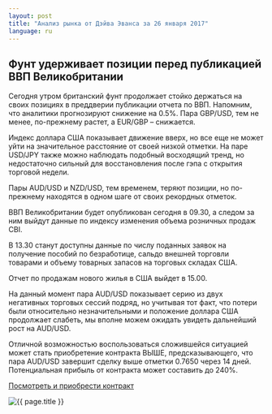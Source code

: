 ```yaml
---
layout: post
title: "Анализ рынка от Дэйва Эванса за 26 января 2017"
language: ru
---
```

## Фунт удерживает позиции перед публикацией ВВП Великобритании

Сегодня утром британский фунт продолжает стойко держаться на своих позициях в преддверии публикации отчета по ВВП. Напомним, что аналитики прогнозируют снижение на 0.5%. Пара GBP/USD, тем не менее, по-прежнему растет, а EUR/GBP – снижается.

Индекс доллара США показывает движение вверх, но все еще не может уйти на значительное расстояние от своей низкой отметки. На паре USD/JPY также можно наблюдать подобный восходящий тренд, но недостаточно сильный для восстановления после гэпа с открытия торговой недели. 

Пары AUD/USD и NZD/USD, тем временем, теряют позиции, но по-прежнему находятся в одном шаге от своих рекордных отметок.

ВВП Великобритании будет опубликован сегодня в 09.30, а следом за ним выйдут данные по индексу изменения объема розничных продаж CBI.

В 13.30 станут доступны данные по числу поданных заявок на получение пособий по безработице, сальдо внешней торговли товарами и объему товарных запасов на торговых складах США.

Отчет по продажам нового жилья в США выйдет в 15.00.

На данный момент пара AUD/USD показывает серию из двух негативных торговых сессий подряд, но учитывая тот факт, что потери были относительно незначительными и положение доллара США продолжает слабеть, мы вполне можем ожидать увидеть дальнейший рост на AUD/USD.

Отличной возможностью воспользоваться сложившейся ситуацией может стать приобретение контракта ВЫШЕ, предсказывающего, что пара AUD/USD завершит сделку выше отметки 0.7650 через 14 дней. Потенциальная прибыль от контракта может составить до 240%.

<a href="http://record.binary.com/_bivVDfg8lHux76XffYA0JmNd7ZgqdRLk/1/?market=forex&amp;underlying=frxAUDUSD&amp;formname=higherlower&amp;duration_amount=14&amp;duration_units=d&amp;amount=10&amp;amount_type=payout&amp;expiry_type=duration&amp;barrier=0.765&amp;s=1&amp;t=z3HsUY2FacuUd8knjoYL6J0co5lt24DG" target="_blank">Посмотреть и приобрести контракт</a>

<img class="post-image" src="{{ site.url }}/images/Daily-Review_January-26-2017_RU.png" alt="{{ page.title }}">